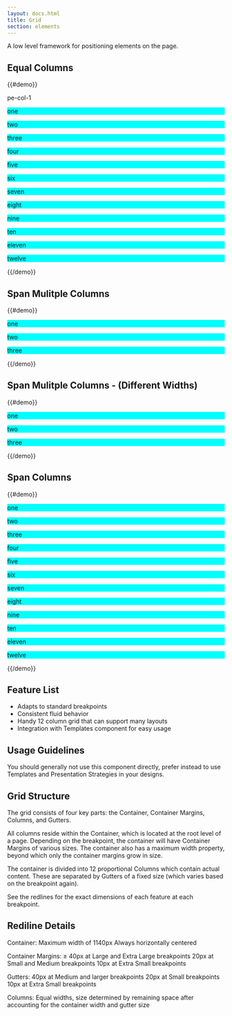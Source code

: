 ```yaml
---
layout: docs.html
title: Grid
section: elements
---
```


A low level framework for positioning elements on the page.

## Equal Columns
{{#demo}}
    <p>pe-col-1</p>
    <div class="pe-container">
      <div class='pe-row'>
        <div class="pe-col-1"><p style="background:cyan">one</p></div>
        <div class="pe-col-1"><p style="background:cyan">two</p></div>
        <div class="pe-col-1"><p style="background:cyan">three</p></div>
        <div class="pe-col-1"><p style="background:cyan">four</p></div>
        <div class="pe-col-1"><p style="background:cyan">five</p></div>
        <div class="pe-col-1"><p style="background:cyan">six</p></div>
        <div class="pe-col-1"><p style="background:cyan">seven</p></div>
        <div class="pe-col-1"><p style="background:cyan">eight</p></div>
        <div class="pe-col-1"><p style="background:cyan">nine</p></div>
        <div class="pe-col-1"><p style="background:cyan">ten</p></div>
        <div class="pe-col-1"><p style="background:cyan">eleven</p></div>
        <div class="pe-col-1"><p style="background:cyan">twelve</p></div>
      </div>
    </div>
{{/demo}}

## Span Mulitple Columns
{{#demo}}
<div class="pe-container">
  <div class='pe-row'>
    <div class="pe-col-4"><p style="background:cyan">one</p></div>
    <div class="pe-col-4"><p style="background:cyan">two</p></div>
    <div class="pe-col-4"><p style="background:cyan">three</p></div>
  </div>
</div>
{{/demo}}

## Span Mulitple Columns - (Different Widths)
{{#demo}}
<div class="pe-container">
  <div class='pe-row'>
    <div class="pe-col-4"><p style="background:cyan">one</p></div>
    <div class="pe-col-4"><p style="background:cyan">two</p></div>
    <div class="pe-col-4"><p style="background:cyan">three</p></div>
  </div>
</div>
{{/demo}}

## Span Columns
{{#demo}}
<div class="pe-container">
  <div class='pe-row'>
    <div class="pe-col-1"><p style="background:cyan">one</p></div>
  </div>
  <div class='pe-row'>
    <div class="pe-col-2"><p style="background:cyan">two</p></div>
  </div>
  <div class='pe-row'>
    <div class="pe-col-3"><p style="background:cyan">three</p></div>
  </div>
  <div class='pe-row'>
    <div class="pe-col-4"><p style="background:cyan">four</p></div>
  </div>
  <div class='pe-row'>
    <div class="pe-col-5"><p style="background:cyan">five</p></div>
  </div>
  <div class='pe-row'>
    <div class="pe-col-6"><p style="background:cyan">six</p></div>
  </div>
  <div class='pe-row'>
    <div class="pe-col-7"><p style="background:cyan">seven</p></div>
  </div>
  <div class='pe-row'>
    <div class="pe-col-8"><p style="background:cyan">eight</p></div>
  </div>
  <div class='pe-row'>
    <div class="pe-col-9"><p style="background:cyan">nine</p></div>
  </div>
  <div class='pe-row'>
    <div class="pe-col-10"><p style="background:cyan">ten</p></div>
  </div>
  <div class='pe-row'>
    <div class="pe-col-11"><p style="background:cyan">eleven</p></div>
  </div>
  <div class='pe-row'>
    <div class="pe-col-12"><p style="background:cyan">twelve</p></div>
  </div>
</div>
{{/demo}}

## Feature List
- Adapts to standard breakpoints
- Consistent fluid behavior
- Handy 12 column grid that can support many layouts
- Integration with Templates component for easy usage

## Usage Guidelines
You should generally not use this component directly, prefer instead to use Templates and Presentation Strategies in your designs.

## Grid Structure
The grid consists of four key parts: the Container, Container Margins, Columns, and Gutters.

All columns reside within the Container, which is located at the root level of a page. Depending on the breakpoint, the container will have Container Margins of various sizes. The container also has a maximum width property, beyond which only the container margins grow in size.

The container is divided into 12 proportional Columns which contain actual content. These are separated by Gutters of a fixed size (which varies based on the breakpoint again).

See the redlines for the exact dimensions of each feature at each breakpoint.


## Rediline Details
Container:
Maximum width of 1140px
Always horizontally centered

Container Margins:
≥ 40px at Large and Extra Large breakpoints
20px at Small and Medium breakpoints
10px at Extra Small breakpoints

Gutters:
40px at Medium and larger breakpoints
20px at Small breakpoints
10px at Extra Small breakpoints

Columns:
Equal widths, size determined by remaining space after accounting for the container width and gutter size
